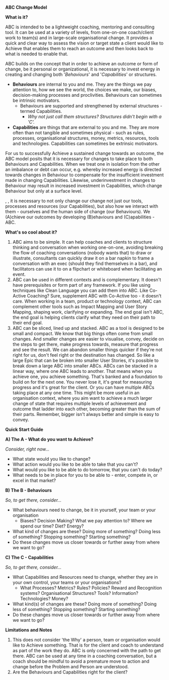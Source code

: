 **ABC Change Model**

**What is it?**

ABC is intended to be a lightweight coaching, mentoring and consulting tool. It can be used at a variety of levels, from one-on-one coach/client work to team(s) and in large-scale organisational change. It provides a quick and clear way to assess the vision or target state a client would like to Achieve that enables them to reach an outcome and then looks back to what is needed to enable that. 

ABC builds on the concept that in order to achieve an outcome or form of change, be it personal or organizational, it is necessary to invest energy in creating and changing both '_Behaviours_' and '_Capabilities_' or structures. 
  - **Behaviours** are internal to you and me. They are the things we pay attention to, how we see the world, the choices we make, our biases, decision-making processes and proclivities. Behaviours can sometimes be intrinsic motivators.
    - Behaviours are supported and strengthened by external structures - termed Capabilities.
      - _Why not just call them structures? Structures didn't begin with a 'C'._
  - **Capabilities** are things that are external to you and me. They are more often than not tangible and sometimes physical - such as rules, processes, organisational structures, money, metrics, resources, tools and technologies. Capabilities can sometimes be extrinsic motivators.

For us to successfully Achieve a sustained change towards an outcome, the ABC model posits that it is necessary for changes to take place to both Behaviours and Capabilities. When we treat one in isolation from the other an imbalance or debt can occur, e.g. whereby increased energy is directed towards changes in Behaviour to compensate for the insufficient investment made in changing Capabilities. Likewise, underinvestment in changes to Behaviour may result in increased investment in Capabilities, which change Behaviour but only at a surface level. 


, , it is necessary to not only change our  change not just our tools, processes and resources (our Capabilities), but also how we interact with them - ourselves and the human side of change (our Behaviours). We (A)chieve our outcomes by developing (B)ehaviours and (C)apabilities - ABC.

**What's so cool about it?**

1) ABC aims to be simple. It can help coaches and clients to structure thinking and conversation when working one-on-one, avoiding breaking the flow of coaching conversations (nobody wants that) to draw or illustrate, consultants can quickly draw it on a bar napkin to frame a conversation with an exec (should they find themselves in a bar), and  facilitators can use it to on a flipchart or whiteboard when facilitating an event.
3) ABC can be used in different contexts and is complementary. It doesn't have prerequisites or form part of any framework. If you like using techniques like Clean Language you can add them into ABC. Like Co-Active Coaching? Sure, supplement ABC with Co-Active too - it doesn't care. When working in a team, product or technology context, ABC can complement other tools such as Impact Mapping and User Story Mapping, shaping work, clarifying or expanding. The end goal isn't ABC, the end goal is helping clients clarify what they need on their path to their end goal.
4) ABC can be sliced, lined up and stacked. ABC as a tool is designed to be small and compact. We know that big things often come from small changes. And smaller changes are easier to visualise, convey, decide on the steps to get there, make progress towards, measure that progress and see the result. We can abandon smaller things quicker if they're not right for us, don't feel right or the destination has changed. So like a large Epic that can be broken into smaller User Stories, it's possible to break down a large ABC into smaller ABCs. ABCs can be stacked in a linear way, where one ABC leads to another. That means when you achieve one, you achieve something. That's banked and a foundation to build on for the next one. You never lose it, it's great for measuring progress and it's great for the client. Or you can have multiple ABCs taking place at any one time. This might be more useful in an organisation context, where you aim want to achieve a much larger change of state that requires multiple levels of achievement and outcome that ladder into each other, becoming greater than the sum of their parts. Remember, bigger isn't always better and simple is easy to convey. 

**Quick Start Guide**

**A) The A - What do you want to Achieve?**  
  
  _Consider, right now..._
  
  - What state would you like to change?
  - What action would you like to be able to take that you can't?
  - What would you like to be able to do tomorrow, that you can't do today?
  - What needs to be in place for you to be able to - enter, compete in, or excel in that market?

**B) The B - Behaviours**
  
  _So, to get there, consider..._
  
  - What behaviours need to change, be it in yourself, your team or your organisation 
    - Biases? Decision Making? What we pay attention to? Where we spend our time? Diet? Energy?
  - What kind of changes are these? Doing more of something? Doing less of something? Stopping something? Starting something?
  - Do these changes move us closer towards or further away from where we want to go?

**C) The C - Capabilities**
  
  _So, to get there, consider..._
 
  - What Capabilities and Resources need to change, whether they are in your own control, your teams or your organisations?
    - What Processes? Metrics? Rules? Policies? Reward and Recognition systems? Organisational Structures? Tools? Information? Technologies? Money? 
  - What kind(s) of changes are these? Doing more of something? Doing less of something? Stopping something? Starting something?
  - Do these changes move us closer towards or further away from where we want to go?


**Limitations and Notes**

1) This does not consider 'the Why' a person, team or organisation would like to Achieve something. That is for the client and coach to understand as part of the work they do. ABC is only concerned with the path to get there. ABC can be used at any time in a coaching conversation, but a coach should be mindful to avoid a premature move to action and change before the Problem and Person are understood.
2) Are the Behaviours and Capabilities right for the client?
